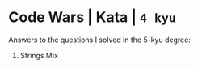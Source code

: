 # Code Wars | Kata | `4 kyu`

Answers to the questions I solved in the 5-kyu degree:

1. Strings Mix
